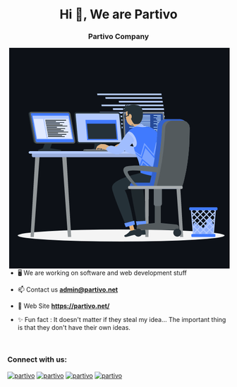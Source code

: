 <h1 align="center">Hi 👋, We are Partivo</h1>
<h3 align="center">Partivo Company</h3>

<p><img align="right" src="https://github.com/Partivo/.github/blob/master/profile/animation_500_kxa883sd.gif" alt="partivo" /></p>

<br>
<br>

- 🖥️ We are working on software and web development stuff

- 📫 Contact us **admin@partivo.net**

- 🔗 Web Site **https://partivo.net/**

- ✨	 Fun fact : It doesn't matter if they steal my idea... The important thing is that they don't have their own ideas.

<br>

### Connect with us:
<p>
  <a href="https://linkedin.com/company/partivo" target="blank"><img align="center"
      src="https://raw.githubusercontent.com/rahuldkjain/github-profile-readme-generator/master/src/images/icons/Social/linked-in-alt.svg"
      alt="partivo" height="30" width="40" /></a> 
  <a href="https://www.instagram.com/partivocomp" target="blank"><img align="center"
      src="https://raw.githubusercontent.com/rahuldkjain/github-profile-readme-generator/master/src/images/icons/Social/instagram.svg"
      alt="partivo" height="30" width="40" /></a> 
  <a href="https://www.r10.net/profil/161321-partivo.html" target="blank"><img align="center"
      src="https://cdn.r10.net/modern/img/svg/rokito-light.svg"
      alt="partivo" height="30" width="40" /></a> 
 <a href="https://twitter.com/" target="blank"><img align="center"
      src="https://raw.githubusercontent.com/rahuldkjain/github-profile-readme-generator/master/src/images/icons/Social/twitter.svg"
      alt="partivo" height="30" width="40" /></a> 
</p>
